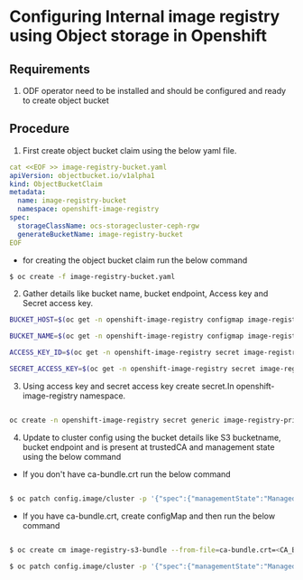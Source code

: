# Configuring Internal image registry using Object storage in Openshift

## Requirements

1. ODF operator need to be installed and should be configured and ready to create object bucket

## Procedure

1. First create object bucket claim using the below yaml file.

```yaml
cat <<EOF >> image-registry-bucket.yaml
apiVersion: objectbucket.io/v1alpha1
kind: ObjectBucketClaim
metadata:
  name: image-registry-bucket
  namespace: openshift-image-registry
spec:
  storageClassName: ocs-storagecluster-ceph-rgw
  generateBucketName: image-registry-bucket
EOF
```

- for creating the object bucket claim run the below command

```bash
$ oc create -f image-registry-bucket.yaml
```

2. Gather details like bucket name, bucket endpoint, Access key and Secret access key.

```bash
BUCKET_HOST=$(oc get -n openshift-image-registry configmap image-registry-bucket -o jsonpath='{.data.BUCKET_HOST}')

BUCKET_NAME=$(oc get -n openshift-image-registry configmap image-registry-bucket -o jsonpath='{.data.BUCKET_NAME}')

ACCESS_KEY_ID=$(oc get -n openshift-image-registry secret image-registry-bucket -o jsonpath='{.data.AWS_ACCESS_KEY_ID}' | base64 -d)

SECRET_ACCESS_KEY=$(oc get -n openshift-image-registry secret image-registry-bucket -o jsonpath='{.data.AWS_SECRET_ACCESS_KEY}' | base64 -d)

```

3. Using access key and secret access key create secret.In openshift-image-registry namespace.

```bash

oc create -n openshift-image-registry secret generic image-registry-private-configuration-user --from-literal=REGISTRY_STORAGE_S3_ACCESSKEY="${ACCESS_KEY_ID}" --from-literal=REGISTRY_STORAGE_S3_SECRETKEY="${SECRET_ACCESS_KEY}"

```

4. Update to cluster config using the bucket details like S3 bucketname, bucket endpoint and  is present at trustedCA and management state using the below command

- If you don't have ca-bundle.crt run the below command 
```bash

$ oc patch config.image/cluster -p '{"spec":{"managementState":"Managed","replicas":1,"storage":{"managementState":"Unmanaged","s3":{"bucket":'\"$BUCKET_NAME\"',"regionEndpoint":'\"http://$BUCKET_HOST\"',"virtualHostedStyle":false,"encrypt":false}}}}' --type=merge

```

- If you have ca-bundle.crt, create configMap and then run the below command 
```bash

$ oc create cm image-registry-s3-bundle --from-file=ca-bundle.crt=<CA_BUNDLE.CRT>  -n openshift-config

$ oc patch config.image/cluster -p '{"spec":{"managementState":"Managed","replicas":1,"storage":{"managementState":"Unmanaged","s3":{"bucket":'\"$BUCKET_NAME\"',"regionEndpoint":'\"https://$BUCKET_HOST\"',"virtualHostedStyle":false,"encrypt":false, "trustedCA":{"name":"image-registry-s3-bundle"}}}}}' --type=merge

```
